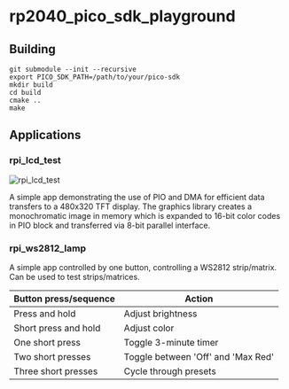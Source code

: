 # rp2040_pico_sdk_playground

## Building

```
git submodule --init --recursive
export PICO_SDK_PATH=/path/to/your/pico-sdk
mkdir build
cd build
cmake ..
make
```

## Applications

### rpi_lcd_test

![rpi_lcd_test](images/rpi_lcd_test.gif)

A simple app demonstrating the use of PIO and DMA for
efficient data transfers to a 480x320 TFT display.
The graphics library creates a monochromatic image
in memory which is expanded to 16-bit color codes
in PIO block and transferred via 8-bit parallel
interface.

### rpi_ws2812_lamp

A simple app controlled by one button, controlling
a WS2812 strip/matrix. Can be used to test strips/matrices.

| Button press/sequence | Action                             |
|-----------------------|------------------------------------|
| Press and hold        | Adjust brightness                  |
| Short press and hold  | Adjust color                       |
| One short press       | Toggle 3-minute timer              |
| Two short presses     | Toggle between 'Off' and 'Max Red' |
| Three short presses   | Cycle through presets              |


